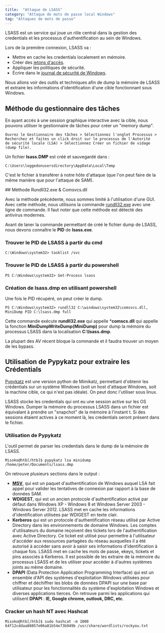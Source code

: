 ```yaml
---
title:  "Attaque de LSASS"
category: "Attaque de mots de passe local Windows"
tag: "Attaques de mots de passe"
---
```

LSASS est un service qui joue un rôle central dans la gestion des credentials et les processus d'authentification au sein de Windows.

Lors de la première connexion, LSASS va :

- Mettre en cache les credentials localement en mémoire.
- Créer des [jetons d'accès](https://learn.microsoft.com/en-us/windows/win32/secauthz/access-tokens).
- Appliquer les politiques de sécurité.
- Écrire dans le [journal de sécurité de Windows](https://learn.microsoft.com/en-us/windows/win32/eventlog/event-logging-security).

Nous allons voir des outils et techniques afin de dump la mémoire de LSASS et extraire les informations d'identification d'une cible fonctionnant sous Windows.

## Méthode du gestionnaire des tâches
En ayant accès à une session graphique interactive avec la cible, nous pouvons utiliser le gestionnaire de tâches pour créer un "memory dump".

```console
Ouvrez le Gestionnaire des tâches > Sélectionnez l'onglet Processus > 
Recherchez et faites un click droit sur le processus de l'Autorité 
de sécurité locale (LSA) > Sélectionnez Créer un fichier de vidage (dump file).
```

Un fichier **lsass.DMP** est créé et sauvegardé dans :

```console
C:\Users\loggedonusersdirectory\AppData\Local\Temp
```

C'est le fichier à transférer à notre hôte d'attaque (que l'on peut faire de la même manière que pour l'attaque de SAM).

## Méthode Rundll32.exe & Comsvcs.dll 

Avec la méthode précédente, nous sommes limité à l'utilisation d'une GUI.
Avec cette méthode, nous utilisons la commande [rundll32.exe](https://learn.microsoft.com/en-us/windows-server/administration/windows-commands/rundll32) avec une ligne de commande.
Il faut noter que cette méthode est détecté des antivirus modernes.

Avant de laner la commande permettant de créé le fichier dump de LSASS, nous devons connaître le **PID** de **lsass.exe**.

### Trouver le PID de LSASS à partir du cmd
```console
C:\Windows\system32> tasklist /svc
```
### Trouver le PID de LSASS à partir du powershell
```console
PS C:\Windows\system32> Get-Process lsass
```

### Création de lsass.dmp en utilisant powershell
Une fois le PID récupéré, on peut créer le dump.
```console
PS C:\Windows\system32> rundll32 C:\windows\system32\comsvcs.dll, MiniDump PID C:\lsass.dmp full
```
Cette commande exécute **rundll32.exe** qui appelle ***comscs.dll** qui appelle la fonction **MiniDumpWriteDump(MiniDump)** pour dump la mémoire du processus LSASS dans la localisation **C:\lsass.dmp**.

La plupart des AV récent bloque la commande et il faudra trouver un moyen de les bypass.


## Utilisation de Pypykatz pour extraire les Crédentials
[Pypykatz](https://github.com/skelsec/pypykatz) est une version python de Mimikatz, permettant d'obtenir les crédentials sur un système Windows (soit un host d'attaque Windows, soit la machine cible, ce qui n'est pas idéale). On peut donc l'utiliser sous linux.

LSASS stocke les credentials qui ont eu une session active sur les OS Windows. Dumper la mémoire du processus LSASS dans un fichier est équivalant à prendre un "snapchot" de la mémoire à l'instant t.
Si des sessions étaient actives à ce moment là, les credentials seront présent dans le fichier.

### Utilisation de Pypykatz
L'outil permet de parser les credentials dans le dump de la mémoire de LSASS. 
```console
Misoko@htb[/htb]$ pypykatz lsa minidump /home/peter/Documents/lsass.dmp 
```
On retrouve plusieurs sections dans le output :
- **[MSV](https://learn.microsoft.com/en-us/windows/win32/secauthn/msv1-0-authentication-package)**, qui est un paquet d'authentification de Windows auquel LSA fait appel pour valider les tentatives de connexion par rapport à la base de données SAM.
- **WDIGEST**, qui est un ancien protocole d'authentification activé par défaut dans Windows XP - Windows 8 et Windows Server 2003 - Windows Server 2012. LSASS met en cache les informations d'identification utilisées par WDIGEST en texte clair.
- **Kerberos** qui est un protocole d'authentification réseau utilisé par Active Directory dans les environnements de domaine Windows. Les comptes d'utilisateurs du domaine reçoivent des tickets lors de l'authentification avec Active Directory. Ce ticket est utilisé pour permettre à l'utilisateur d'accéder aux ressources partagées du réseau auxquelles il a été autorisé à accéder sans avoir à saisir ses informations d'identification à chaque fois. LSASS met en cache les mots de passe, ekeys, tickets et pins associés à Kerberos. Il est possible de les extraire de la mémoire du processus LSASS et de les utiliser pour accéder à d'autres systèmes joints au même domaine.
- **DPAPI** (Data Protection Application Programming Interface) qui est un ensemble d'API des systèmes d'exploitation Windows utilisées pour chiffrer et déchiffrer les blobs de données DPAPI sur une base par utilisateur pour les fonctionnalités du système d'exploitation Windows et diverses applications tierces. On retrouve parmi les applications qui utilisent **DPAPI** : **IE, Google chrome, outlook, DRC, etc**.

### Cracker un hash NT avec Hashcat
```console
Misoko@htb[/htb]$ sudo hashcat -m 1000 64f12cddaa88057e06a81b54e73b949b /usr/share/wordlists/rockyou.txt
```
